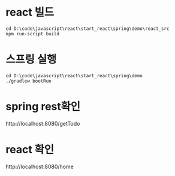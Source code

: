 
# react 빌드
~~~
cd D:\code\javascript\react\start_react\spring\demo\react_src
npm run-script build
~~~

# 스프링 실행
~~~
cd D:\code\javascript\react\start_react\spring\demo
./gradlew bootRun
~~~

# spring rest확인
http://localhost:8080/getTodo

# react 확인
http://localhost:8080/home

